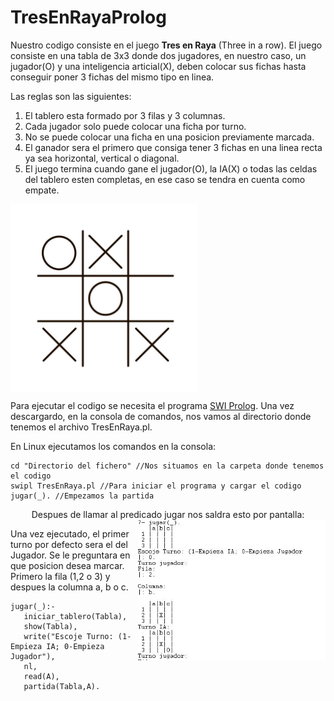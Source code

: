# TresEnRayaProlog
Nuestro codigo consiste en el juego **Tres en Raya** (Three in a row). El juego consiste en una tabla de 3x3 donde dos jugadores, en nuestro caso, un jugador(O) y una inteligencia articial(X), deben colocar sus fichas hasta conseguir poner 3 fichas del mismo tipo en linea.

Las reglas son las siguientes:

<p align="center">
  <ol>
    <li>El tablero esta formado por 3 filas y 3 columnas.</li>
    <li>Cada jugador solo puede colocar una ficha por turno.</li>
    <li>No se puede colocar una ficha en una posicion previamente marcada. </li>
    <li>El ganador sera el primero que consiga tener 3 fichas en una linea recta ya sea horizontal, vertical o diagonal.</li>
    <li>El juego termina cuando gane el jugador(O), la IA(X) o todas las celdas del tablero esten completas, en ese caso se tendra en cuenta como empate.</li>
  </ol>
  <img src="/Img/tablero.jpg" width="300" title="tablero" align="center">
  </p>
  
  Para ejecutar el codigo se necesita el programa [SWI Prolog](https://www.swi-prolog.org/Download.html). Una vez descargardo, en la consola de comandos, nos vamos al directorio donde tenemos el archivo TresEnRaya.pl. 
  
  En Linux ejecutamos los comandos en la consola:
  ~~~
  cd "Directorio del fichero" //Nos situamos en la carpeta donde tenemos el codigo
  swipl TresEnRaya.pl //Para iniciar el programa y cargar el codigo
  jugar(_). //Empezamos la partida
  ~~~
  
  
<p align="center">
     Despues de llamar al predicado jugar nos saldra esto por pantalla:
   <img src="/Img/output.jpg" width="300" title="tablero" align="right">
  </p>
 
   
  Una vez ejecutado, el primer turno por defecto sera el del Jugador. Se le preguntara en que posicion desea marcar. Primero la fila (1,2 o 3) y despues la columna a, b o c.
  

 ~~~
jugar(_):-
	iniciar_tablero(Tabla),
	show(Tabla),
	write("Escoje Turno: (1-Empieza IA; 0-Empieza Jugador"),
	nl,
	read(A),
	partida(Tabla,A).
 ~~~




